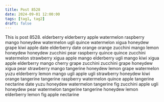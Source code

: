 ```yaml
---
title: Post 8528
date: 2024-09-01 12:00:00
tags: [tag1, tag2]
draft: false
---
```

This is post 8528.
elderberry
elderberry
apple
watermelon
raspberry
mango
honeydew
watermelon
ugli
quince
watermelon
xigua
honeydew
grape
kiwi
apple
date
elderberry
date
orange
orange
zucchini
mango
lemon
honeydew
honeydew
zucchini
pear
raspberry
quince
quince
zucchini
watermelon
strawberry
xigua
apple
mango
elderberry
ugli
mango
kiwi
xigua
apple
elderberry
mango
cherry
grape
zucchini
zucchini
grape
honeydew
xigua
pear
strawberry
mango
tangerine
honeydew
lemon
grape
watermelon
yuzu
elderberry
lemon
mango
ugli
apple
ugli
strawberry
honeydew
kiwi
orange
tangerine
tangerine
raspberry
watermelon
quince
apple
tangerine
nectarine
date
yuzu
honeydew
watermelon
tangerine
fig
zucchini
apple
ugli
honeydew
pear
watermelon
tangerine
tangerine
honeydew
lemon
elderberry
lemon
fig
apple
nectarine
